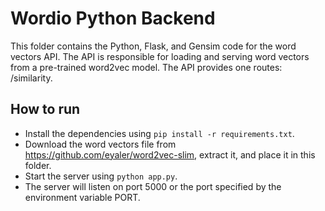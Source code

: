 # Wordio Python Backend

This folder contains the Python, Flask, and Gensim code for the word vectors API. The API is responsible for loading and serving word vectors from a pre-trained word2vec model. The API provides one routes: /similarity.

## How to run

- Install the dependencies using `pip install -r requirements.txt`.
- Download the word vectors file from https://github.com/eyaler/word2vec-slim, extract it, and place it in this folder.
- Start the server using `python app.py`.
- The server will listen on port 5000 or the port specified by the environment variable PORT.
